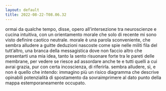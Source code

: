 ```yaml
---
layout: default
title: 2022-08-22-T08.06.32
---
```


ormai da qualche tempo, disse, opero all’intersezione tra neuroscienze e cucina intuitiva, con un orientamento morale che solo di recente mi sono visto definire caotico neutrale. morale è una parola sconveniente, che sembra alludere a guitte deduzioni nascoste come spie nelle militi fila del tutt’altro, una branca della messagistica dove non faccio altro che presentarti una mia idea, tanto la sento risuonare forte tra le pareti delle membrane, per vedere se riesce ad assordare anche te e tutti quelli a cui avrai grazia, pur con certa incoscienza, di riferirla. sembra alludere, sì, e non è quello che intendo: immagino più un risico diagramma che descrive opinabili potenzialità di spostamento da sovraimprimere al dato punto della mappa estemporaneamente occupato.